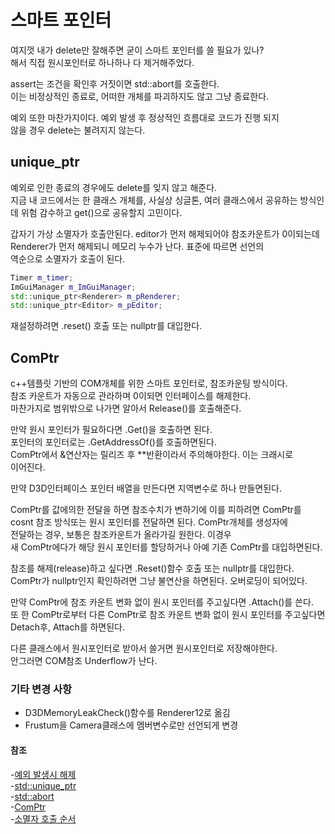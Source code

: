 # 스마트 포인터

여지껏 내가 delete만 잘해주면 굳이 스마트 포인터를 쓸 필요가 있나?  
해서 직접 원시포인터로 하나하나 다 제거해주었다.

assert는 조건을 확인후 거짓이면 std::abort를 호출한다.  
이는 비정상적인 종료로, 어떠한 개체를 파괴하지도 않고 그냥 종료한다.

예외 또한 마찬가지이다. 예외 발생 후 정상적인 흐름대로 코드가 진행 되지  
않을 경우 delete는 불려지지 않는다.

## unique_ptr

예외로 인한 종료의 경우에도 delete를 잊지 않고 해준다.  
지금 내 코드에서는 한 클래스 개체를, 사실상 싱글톤, 여러 클래스에서 공유하는
방식인데 위험 감수하고 get()으로 공유할지 고민이다.

갑자기 가상 소멸자가 호출안된다. editor가 먼저 해제되어야 참조카운트가 0이되는데  
Renderer가 먼저 해제되니 메모리 누수가 난다. 표준에 따르면 선언의  
역순으로 소멸자가 호출이 된다.

```C++
Timer m_timer;
ImGuiManager m_ImGuiManager;
std::unique_ptr<Renderer> m_pRenderer;
std::unique_ptr<Editor> m_pEditor;
```

재설정하려면 .reset() 호출 또는 nullptr를 대입한다.

## ComPtr

c++템플릿 기반의 COM개체를 위한 스마트 포인터로, 참조카운팅 방식이다.  
참조 카운트가 자동으로 관라하며 0이되면 인터페이스를 해제한다.  
마찬가지로 범위밖으로 나가면 알아서 Release()를 호출해준다.

만약 원시 포인터가 필요하다면 .Get()을 호출하면 된다.  
포인터의 포인터로는 .GetAddressOf()를 호출하면된다.  
ComPtr에서 &연산자는 릴리즈 후 \*\*반환이라서 주의해야한다. 이는 크래시로  
이어진다.

만약 D3D인터페이스 포인터 배열을 만든다면 지역변수로 하나 만들면된다.

ComPtr를 값에의한 전달을 하면 참조수치가 변하기에 이를 피하려면 ComPtr를  
cosnt 참조 방식또는 원시 포인터를 전달하면 된다. ComPtr개체를 생성자에  
전달하는 경우, 보통은 참조카운트가 올라가길 원한다. 이경우  
새 ComPtr에다가 해당 원시 포인터를 할당하거나 아예 기존 ComPtr를 대입하면된다.

참조를 해제(release)하고 싶다면 .Reset()함수 호출 또는 nullptr를 대입한다.  
ComPtr가 nullptr인지 확인하려면 그냥 불연산을 하면된다. 오버로딩이 되어있다.

만약 ComPtr에 참조 카운트 변화 없이 원시 포인터를 주고싶다면 .Attach()를 쓴다.  
또 한 ComPtr로부터 다른 ComPtr로 참조 카운트 변화 없이 원시 포인터를 주고싶다면  
Detach후, Attach를 하면된다.

다른 클래스에서 원시포인터로 받아서 쓸거면 원시포인터로 저장해야한다.  
안그러면 COM참조 Underflow가 난다.

### 기타 변경 사항

- D3DMemoryLeakCheck()함수를 Renderer12로 옮김
- Frustum을 Camera클래스에 멤버변수로만 선언되게 변경

#### 참조

-[예외 발생시 해제](https://learn.microsoft.com/en-us/cpp/mfc/exceptions-freeing-objects-in-exceptions?view=msvc-170)  
-[std::unique_ptr](https://en.cppreference.com/w/cpp/memory/unique_ptr)  
-[std::abort](https://cplusplus.com/reference/cstdlib/abort/)  
-[ComPtr](https://github.com/Microsoft/DirectXTK/wiki/ComPtr)  
-[소멸자 호출 순서](https://isocpp.org/wiki/faq/dtors#order-dtors-for-members)
